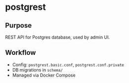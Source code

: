 # postgrest

## Purpose
REST API for Postgres database, used by admin UI.

## Workflow
- Config: `postgrest.basic.conf`, `postgrest.conf.private`
- DB migrations in `schema/`
- Managed via Docker Compose
